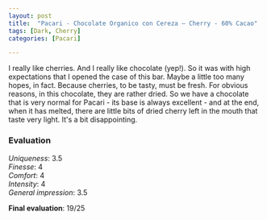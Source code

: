 ```yaml
---
layout: post
title:  "Pacari - Chocolate Organico con Cereza – Cherry - 60% Cacao"
tags: [Dark, Cherry] 
categories: [Pacari]

---
```


I really like cherries. And I really like chocolate (yep!). So it was with high expectations that I opened the case of this bar.
Maybe a little too many hopes, in fact. Because cherries, to be tasty, must be fresh. For obvious reasons, in this chocolate, they are rather dried. 
So we have a chocolate that is very normal for Pacari - its base is always excellent - and at the end, when it has melted, there are little bits of dried cherry left in the mouth that taste very light. It's a bit disappointing.

### Evaluation

_Uniqueness_: 3.5  
_Finesse_: 4  
_Comfort_: 4  
_Intensity_: 4  
_General impression_: 3.5

**Final evaluation**: 19/25